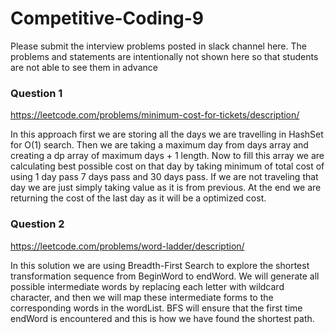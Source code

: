 # Competitive-Coding-9

Please submit the interview problems posted in slack channel here. The problems and statements are intentionally not shown here so that students are not able to see them in advance 



### Question 1 

https://leetcode.com/problems/minimum-cost-for-tickets/description/

In this approach first we are storing all the days we are travelling in HashSet for O(1) search. Then we are taking a maximum day from days array and creating a dp array of maximum days + 1 length. Now to fill this array we are calculating best possible cost on that day by taking minimum of total cost of using 1 day pass 7 days pass and 30 days pass. If we are not traveling that day we are just simply taking value as it is from previous. At the end we are returning the cost of the last day as it will be a optimized cost.



### Question 2

https://leetcode.com/problems/word-ladder/description/

In this solution we are using Breadth-First Search to explore the shortest transformation sequence from BeginWord to endWord. We will generate all possible intermediate words by replacing each letter with wildcard character, and then we will map these intermediate forms to the corresponding words in the wordList. BFS will ensure that the first time endWord is encountered and this is how we have found the shortest path.